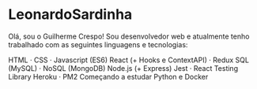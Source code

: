 # LeonardoSardinha
Olá, sou o Guilherme Crespo! Sou desenvolvedor web e atualmente tenho trabalhado com as seguintes linguagens e tecnologias:

HTML · CSS · Javascript (ES6)
React (+ Hooks e ContextAPI) · Redux
SQL (MySQL) · NoSQL (MongoDB)
Node.js (+ Express)
Jest · React Testing Library
Heroku · PM2
Começando a estudar Python e Docker
